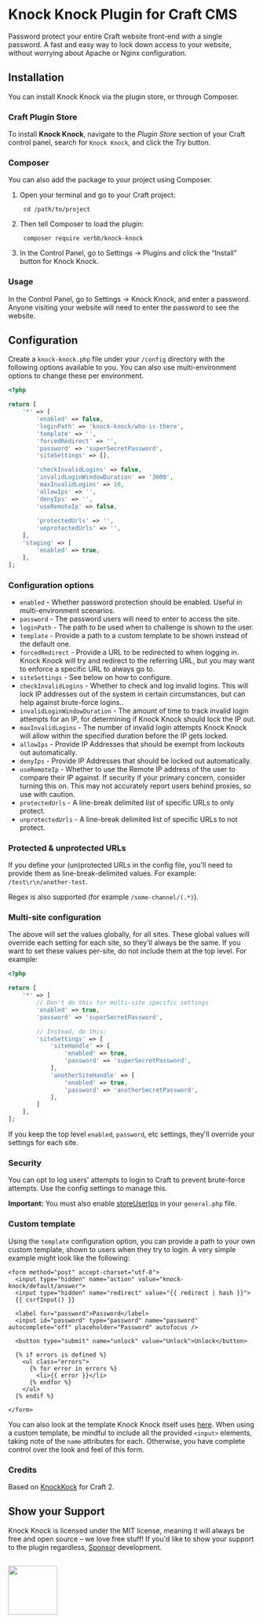# Knock Knock Plugin for Craft CMS

Password protect your entire Craft website front-end with a single password. A fast and easy way to lock down access to your website, without worrying about Apache or Nginx configuration.

## Installation
You can install Knock Knock via the plugin store, or through Composer.

### Craft Plugin Store
To install **Knock Knock**, navigate to the _Plugin Store_ section of your Craft control panel, search for `Knock Knock`, and click the _Try_ button.

### Composer
You can also add the package to your project using Composer.

1. Open your terminal and go to your Craft project:

        cd /path/to/project

2. Then tell Composer to load the plugin:
    
        composer require verbb/knock-knock

3. In the Control Panel, go to Settings → Plugins and click the “Install” button for Knock Knock.

### Usage
In the Control Panel, go to Settings → Knock Knock, and enter a password. Anyone visiting your website will need to enter the password to see the website.

## Configuration

Create a `knock-knock.php` file under your `/config` directory with the following options available to you. You can also use multi-environment options to change these per environment.

```php
<?php

return [
    '*' => [
        'enabled' => false,
        'loginPath' => 'knock-knock/who-is-there',
        'template' => '',
        'forcedRedirect' => '',
        'password' => 'superSecretPassword',
        'siteSettings' => [],

        'checkInvalidLogins' => false,
        'invalidLoginWindowDuration' => '3600',
        'maxInvalidLogins' => 10,
        'allowIps' => '',
        'denyIps' => '',
        'useRemoteIp' => false,
        
        'protectedUrls' => '',
        'unprotectedUrls' => '',
    ],
    'staging' => [
        'enabled' => true,
    ],
];
```

### Configuration options

- `enabled` - Whether password protection should be enabled. Useful in multi-environment scenarios.
- `password` - The password users will need to enter to access the site.
- `loginPath` - The path to be used when to challenge is shown to the user.
- `template` - Provide a path to a custom template to be shown instead of the default one.
- `forcedRedirect` - Provide a URL to be redirected to when logging in. Knock Knock will try and redirect to the referring URL, but you may want to enforce a specific URL to always go to.
- `siteSettings` - See below on how to configure.
- `checkInvalidLogins` - Whether to check and log invalid logins. This will lock IP addresses out of the system in certain circumstances, but can help against brute-force logins..
- `invalidLoginWindowDuration` - The amount of time to track invalid login attempts for an IP, for determining if Knock Knock should lock the IP out.
- `maxInvalidLogins` - The number of invalid login attempts Knock Knock will allow within the specified duration before the IP gets locked.
- `allowIps` - Provide IP Addresses that should be exempt from lockouts out automatically.
- `denyIps` - Provide IP Addresses that should be locked out automatically.
- `useRemoteIp` - Whether to use the Remote IP address of the user to compare their IP against. If security if your primary concern, consider turning this on. This may not accurately report users behind proxies, so use with caution.
- `protectedUrls` - A line-break delimited list of specific URLs to only protect.
- `unprotectedUrls` - A line-break delimited list of specific URLs to not protect.

### Protected & unprotected URLs

If you define your (un)protected URLs in the config file, you'll need to provide them as line-break-delimited values. For example: `/test\r\n/another-test`.

Regex is also supported (for example `/some-channel/(.*)`).

### Multi-site configuration

The above will set the values globally, for all sites. These global values will override each setting for each site, so they'll always be the same. If you want to set these values per-site, do not include them at the top level. For example:

```php
<?php

return [
    '*' => [
        // Don't do this for multi-site specific settings
        'enabled' => true,
        'password' => 'superSecretPassword',

        // Instead, do this:
        'siteSettings' => [
            'siteHandle' => [
                'enabled' => true,
                'password' => 'superSecretPassword',
            ],
            'anotherSiteHandle' => [
                'enabled' => true,
                'password' => 'anotherSecretPassword',
            ],
        ]
    ],
];
```

If you keep the top level `enabled`, `password`, etc settings, they'll override your settings for each site.

### Security
You can opt to log users' attempts to login to Craft to prevent brute-force attempts. Use the config settings to manage this.

**Important:** You must also enable [storeUserIps](https://docs.craftcms.com/v3/config/config-settings.html#storeuserips) in your `general.php` file.

### Custom template
Using the `template` configuration option, you can provide a path to your own custom template, shown to users when they try to login. A very simple example might look like the following:

```
<form method="post" accept-charset="utf-8">
  <input type="hidden" name="action" value="knock-knock/default/answer">
  <input type="hidden" name="redirect" value="{{ redirect | hash }}">
  {{ csrfInput() }}

  <label for="password">Password</label>
  <input id="password" type="password" name="password" autocomplete="off" placeholder="Password" autofocus />

  <button type="submit" name="unlock" value="Unlock">Unlock</button>

  {% if errors is defined %}
    <ul class="errors">
      {% for error in errors %}
        <li>{{ error }}</li>
      {% endfor %}
    </ul>
  {% endif %}

</form>
```

You can also look at the template Knock Knock itself uses [here](https://github.com/verbb/knock-knock/blob/craft-3/src/templates/ask.html). When using a custom template, be mindful to include all the provided `<input>` elements, taking note of the `name` attributes for each. Otherwise, you have complete control over the look and feel of this form.

### Credits
Based on [KnockKock](https://github.com/dgrigg/knockknock) for Craft 2.

## Show your Support

Knock Knock is licensed under the MIT license, meaning it will always be free and open source – we love free stuff! If you'd like to show your support to the plugin regardless, [Sponsor](https://github.com/sponsors/verbb) development.

<h2></h2>

<a href="https://verbb.io" target="_blank">
  <img width="100" src="https://verbb.io/assets/img/verbb-pill.svg">
</a>
